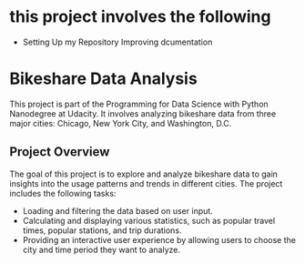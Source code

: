 # this project involves the following
* Setting Up my Repository
Improving dcumentation

# Bikeshare Data Analysis

This project is part of the Programming for Data Science with Python Nanodegree at Udacity. It involves analyzing bikeshare data from three major cities: Chicago, New York City, and Washington, D.C.

## Project Overview

The goal of this project is to explore and analyze bikeshare data to gain insights into the usage patterns and trends in different cities. The project includes the following tasks:
- Loading and filtering the data based on user input.
- Calculating and displaying various statistics, such as popular travel times, popular stations, and trip durations.
- Providing an interactive user experience by allowing users to choose the city and time period they want to analyze.